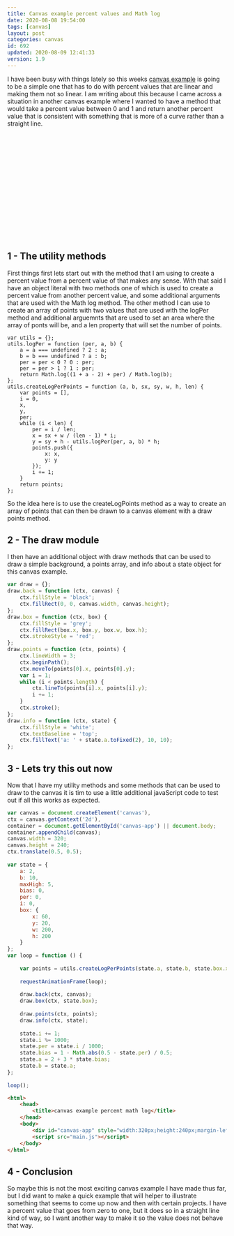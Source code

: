 ```yaml
---
title: Canvas example percent values and Math log
date: 2020-08-08 19:54:00
tags: [canvas]
layout: post
categories: canvas
id: 692
updated: 2020-08-09 12:41:33
version: 1.9
---
```


I have been busy with things lately so this weeks [canvas example](/2020/03/23/canvas-example/) is going to be a simple one that has to do with percent values that are linear and making them not so linear. I am writing about this because I came across a situation in another canvas example where I wanted to have a method that would take a percent value between 0 and 1 and return another percent value that is consistent with something that is more of a curve rather than a straight line.

<!-- more -->

<div id="canvas-app" style="width:320px;height:240px;margin-left:auto;margin-right:auto;"></div>
<script>var utils={};utils.logPer=function(per,a,b){a=a===undefined?2:a;b=b===undefined?a:b;per=per<0?0:per;per=per>1?1:per;return Math.log((1+a-2)+per)/Math.log(b);};utils.createLogPerPoints=function(a,b,sx,sy,w,h,len){var points=[],i=0,x,y,per,logPer;while(i<len){per=i/len;logPer=utils.logPer(per,a,b);x=sx+w/(len-1)*i;y=sy+h-logPer*h;points.push({x:x,y:y,per:per,logPer:logPer,perY:sy+h-h*per});i+=1;} return points;};var draw={};draw.back=function(ctx,canvas){ctx.fillStyle='black';ctx.fillRect(0,0,canvas.width,canvas.height);};draw.box=function(ctx,box,style){ctx.fillStyle=style||'grey';ctx.strokeStyle='#afafaf';ctx.beginPath();ctx.rect(box.x,box.y,box.w,box.h);ctx.fill();ctx.stroke();ctx.strokeStyle='red';};draw.points=function(ctx,points){ctx.lineWidth=3;ctx.beginPath();ctx.moveTo(points[0].x,points[0].y);var i=1;while(i<points.length){ctx.lineTo(points[i].x,points[i].y);i+=1;} ctx.stroke();};draw.logPerPoints=function(ctx,state){draw.box(ctx,state.backBox);draw.points(ctx,state.points);ctx.strokeStyle='lime';draw.points(ctx,state.points.map(function(point){return{x:point.x,y:point.perY}}));draw.currentPoints(ctx,state);};draw.currentPoints=function(ctx,state){var cp=state.currentPoint;ctx.strokeStyle='white';ctx.beginPath();ctx.arc(cp.x,cp.y,5,0,Math.PI*2);ctx.stroke();ctx.beginPath();ctx.arc(cp.x,cp.perY,5,0,Math.PI*2);ctx.stroke();};draw.info=function(ctx,state){var cp=state.currentPoint;ctx.fillStyle='rgba(255,255,255,1)';ctx.textBaseline='top';ctx.fillText('v'+state.ver,10,10);ctx.fillText('a: '+state.a.toFixed(2)+', b: '+state.b.toFixed(2),10,20);ctx.fillText('current: '+Math.floor(cp.x)+','+Math.floor(cp.y),10,30);};var demo={};demo.createState=function(canvas){var state={ver:'0.1.0',canvas:canvas,points:[],a:2.2,b:2.5,maxHigh:5,bias:0,per:0,i:0,iMax:250,IPS:10,lt:new Date(),FPS:30,currentPoint:{},backBox:{x:60,y:20,w:200,h:200},boxPer:{x:0,y:64,w:32,h:32,heading:0,pps:0},boxLogPer:{x:0,y:128,w:32,h:32,heading:0,pps:0}};state.points=utils.createLogPerPoints(state.a,state.b,state.backBox.x,state.backBox.y,state.backBox.w,state.backBox.h,100);return state;};demo.update=function(state,secs){var cp=state.currentPoint;state.i+=state.IPS*secs;state.i%=state.iMax;state.per=state.i/state.iMax;state.bias=1-Math.abs(0.5-state.per)/0.5;state.boxLogPer.pps=512*cp.logPer;state.boxPer.pps=512*cp.per;demo.moveBox(state.boxLogPer,state,secs);demo.moveBox(state.boxPer,state,secs);};demo.moveBox=function(box,state,secs){if(box.x>canvas.width+box.w){box.x=box.w* -1;} if(box.x<box.w* -1){box.x=canvas.width+box.w;} if(box.y>canvas.height+box.h){box.y=box.h* -1;} if(box.y<box.h* -1){box.y=canvas.height+box.h;} box.x+=Math.cos(box.heading)*box.pps*secs;box.y+=Math.sin(box.heading)*box.pps*secs;};var canvas=document.createElement('canvas'),ctx=canvas.getContext('2d'),container=document.getElementById('canvas-app')||document.body;container.appendChild(canvas);canvas.width=320;canvas.height=240;ctx.translate(0.5,0.5);var state=demo.createState(canvas);var loop=function(){var now=new Date(),t=now-state.lt,secs=t/1000;requestAnimationFrame(loop);if(t>=1000/state.FPS){state.currentPoint=state.points[Math.floor(state.bias*(state.points.length-1))];draw.back(ctx,canvas);draw.logPerPoints(ctx,state);draw.box(ctx,state.boxLogPer,'red');draw.box(ctx,state.boxPer,'lime');draw.info(ctx,state);demo.update(state,secs);state.lt=now;}};loop();</script>

## 1 - The utility methods

First things first lets start out with the method that I am using to create a percent value from a percent value of that makes any sense. With that said I have an object literal with two methods one of which is used to create a percent value from another percent value, and some additional arguments that are used with the Math log method. The other method I can use to create an array of points with two values that are used with the logPer method and additional arguemnts that are used to set an area where the array of ponts will be, and a len property that will set the number of points.

```
var utils = {};
utils.logPer = function (per, a, b) {
    a = a === undefined ? 2 : a;
    b = b === undefined ? a : b;
    per = per < 0 ? 0 : per;
    per = per > 1 ? 1 : per;
    return Math.log((1 + a - 2) + per) / Math.log(b);
};
utils.createLogPerPoints = function (a, b, sx, sy, w, h, len) {
    var points = [],
    i = 0,
    x,
    y,
    per;
    while (i < len) {
        per = i / len;
        x = sx + w / (len - 1) * i;
        y = sy + h - utils.logPer(per, a, b) * h;
        points.push({
            x: x,
            y: y
        });
        i += 1;
    }
    return points;
};
```

So the idea here is to use the createLogPoints method as a way to create an array of points that can then be drawn to a canvas element with a draw points method.


## 2 - The draw module

I then have an additional object with draw methods that can be used to draw a simple background, a points array, and info about a state object for this canvas example.

```js
var draw = {};
draw.back = function (ctx, canvas) {
    ctx.fillStyle = 'black';
    ctx.fillRect(0, 0, canvas.width, canvas.height);
};
draw.box = function (ctx, box) {
    ctx.fillStyle = 'grey';
    ctx.fillRect(box.x, box.y, box.w, box.h);
    ctx.strokeStyle = 'red';
};
draw.points = function (ctx, points) {
    ctx.lineWidth = 3;
    ctx.beginPath();
    ctx.moveTo(points[0].x, points[0].y);
    var i = 1;
    while (i < points.length) {
        ctx.lineTo(points[i].x, points[i].y);
        i += 1;
    }
    ctx.stroke();
};
draw.info = function (ctx, state) {
    ctx.fillStyle = 'white';
    ctx.textBaseline = 'top';
    ctx.fillText('a: ' + state.a.toFixed(2), 10, 10);
};
```

## 3 - Lets try this out now

Now that I have my utility methods and some methods that can be used to draw to the canvas it is tim to use a little additional javaScript code to test out if all this works as expected.

```js
var canvas = document.createElement('canvas'),
ctx = canvas.getContext('2d'),
container = document.getElementById('canvas-app') || document.body;
container.appendChild(canvas);
canvas.width = 320;
canvas.height = 240;
ctx.translate(0.5, 0.5);
 
var state = {
    a: 2,
    b: 10,
    maxHigh: 5,
    bias: 0,
    per: 0,
    i: 0,
    box: {
        x: 60,
        y: 20,
        w: 200,
        h: 200
    }
};
var loop = function () {
 
    var points = utils.createLogPerPoints(state.a, state.b, state.box.x, state.box.y, state.box.w, state.box.h, 100);
 
    requestAnimationFrame(loop);
 
    draw.back(ctx, canvas);
    draw.box(ctx, state.box);
 
    draw.points(ctx, points);
    draw.info(ctx, state);
 
    state.i += 1;
    state.i %= 1000;
    state.per = state.i / 1000;
    state.bias = 1 - Math.abs(0.5 - state.per) / 0.5;
    state.a = 2 + 3 * state.bias;
    state.b = state.a;
};
 
loop();
```

```html
<html>
    <head>
        <title>canvas example percent math log</title>
    </head>
    <body>
        <div id="canvas-app" style="width:320px;height:240px;margin-left:auto;margin-right:auto;"></div>
        <script src="main.js"></script>
    </body>
</html>
```

## 4 - Conclusion

So maybe this is not the most exciting canvas example I have made thus far, but I did want to make a quick example that will helper to illustrate something that seems to come up now and then with certain projects. I have a percent value that goes from zero to one, but it does so in a straight line kind of way, so I want another way to make it so the value does not behave that way.